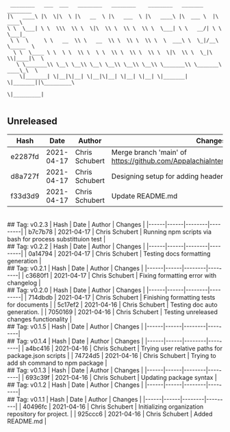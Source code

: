 ```
 ________   ___  ___   ________   ________    ________   _______    ________      
|\   ____\ |\  \|\  \ |\   __  \ |\   ___  \ |\   ____\ |\  ___ \  |\   ____\     
\ \  \___| \ \  \\\  \\ \  \|\  \\ \  \\ \  \\ \  \___| \ \   __/| \ \  \___|_    
 \ \  \     \ \   __  \\ \   __  \\ \  \\ \  \\ \  \  ___\ \  \_|/__\ \_____  \   
  \ \  \____ \ \  \ \  \\ \  \ \  \\ \  \\ \  \\ \  \|\  \\ \  \_|\ \\|____|\  \  
   \ \_______\\ \__\ \__\\ \__\ \__\\ \__\\ \__\\ \_______\\ \_______\ ____\_\  \ 
    \|_______| \|__|\|__| \|__|\|__| \|__| \|__| \|_______| \|_______||\_________\
                                                                      \|_________|
                                                                                  
```
## Unreleased
| Hash | Date | Author | Changes |
|------|------|--------|---------|
| e2287fd | 2021-04-17 | Chris Schubert | Merge branch 'main' of https://github.com/AppalachiaInteractive/com.appalachia.test |
| d8a727f | 2021-04-17 | Chris Schubert | Designing setup for adding headers to README.md |
| f33d3d9 | 2021-04-17 | Chris Schubert | Update README.md |
<br> 
 ## Tag: v0.2.3
| Hash | Date | Author | Changes |
|------|------|--------|---------|
| b7c7b78 | 2021-04-17 | Chris Schubert | Running npm scripts via bash for process substittuion test |
<br> 
 ## Tag: v0.2.2
| Hash | Date | Author | Changes |
|------|------|--------|---------|
| 0a14794 | 2021-04-17 | Chris Schubert | Testing docs formatting generation |
<br> 
 ## Tag: v0.2.1
| Hash | Date | Author | Changes |
|------|------|--------|---------|
| c3680f1 | 2021-04-17 | Chris Schubert | Fixing formatting error with changelog |
<br> 
 ## Tag: v0.2.0
| Hash | Date | Author | Changes |
|------|------|--------|---------|
| 714dbdb | 2021-04-17 | Chris Schubert | Finishing formatting tests for documents |
| 5c17ef2 | 2021-04-16 | Chris Schubert | Testing doc auto generation. |
| 7050169 | 2021-04-16 | Chris Schubert | Testing unreleased changes functionality |
<br> 
 ## Tag: v0.1.5
| Hash | Date | Author | Changes |
|------|------|--------|---------|
<br> 
 ## Tag: v0.1.4
| Hash | Date | Author | Changes |
|------|------|--------|---------|
| a4bc416 | 2021-04-16 | Chris Schubert | Trying user relative paths for package.json scripts |
| 74724d5 | 2021-04-16 | Chris Schubert | Trying to add sh command to npm package |
<br> 
 ## Tag: v0.1.3
| Hash | Date | Author | Changes |
|------|------|--------|---------|
| 693c39f | 2021-04-16 | Chris Schubert | Updating package syntax |
<br> 
 ## Tag: v0.1.2
| Hash | Date | Author | Changes |
|------|------|--------|---------|
<br> 
 ## Tag: v0.1.1
| Hash | Date | Author | Changes |
|------|------|--------|---------|
| 40496fc | 2021-04-16 | Chris Schubert | Initializing organization repository for project. |
| 925ccc6 | 2021-04-16 | Chris Schubert | Added README.md |
